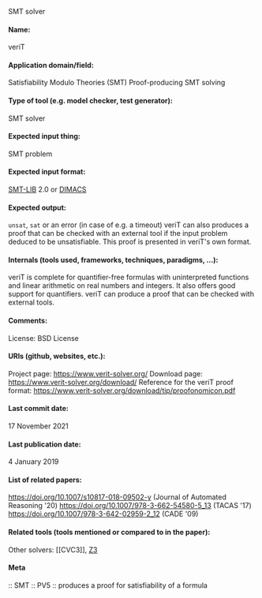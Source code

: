 SMT solver

#### Name:
veriT

#### Application domain/field:
Satisfiability Modulo Theories (SMT)
Proof-producing
SMT solving

#### Type of tool (e.g. model checker, test generator):
SMT solver

#### Expected input thing:
SMT problem

#### Expected input format:
[SMT-LIB](../../../Formats/SMT-LIB.md) 2.0 or [DIMACS](../../../Formats/DIMACS.md)

#### Expected output:
`unsat`, `sat` or an error (in case of e.g. a timeout)
veriT can also produces a proof that can be checked with an external tool if the input problem deduced to be unsatisfiable. This proof is presented in veriT's own format.

#### Internals (tools used, frameworks, techniques, paradigms, ...):
veriT is complete for quantifier-free formulas with uninterpreted functions and linear arithmetic on real numbers and integers. It also offers good support for quantifiers.
veriT can produce a proof that can be checked with external tools.

#### Comments:
License: BSD License

#### URIs (github, websites, etc.):
Project page: https://www.verit-solver.org/
Download page: https://www.verit-solver.org/download/
Reference for the veriT proof format: https://www.verit-solver.org/download/tip/proofonomicon.pdf

#### Last commit date:
17 November 2021

#### Last publication date:
4 January 2019

#### List of related papers:
https://doi.org/10.1007/s10817-018-09502-y (Journal of Automated Reasoning '20)
https://doi.org/10.1007/978-3-662-54580-5_13 (TACAS '17)
https://doi.org/10.1007/978-3-642-02959-2_12 (CADE '09)

#### Related tools (tools mentioned or compared to in the paper):
Other solvers: [[CVC3]], [Z3](Z3.md)

#### Meta
:: SMT
:: PV5 :: produces a proof for satisfiability of a formula